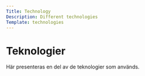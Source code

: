 ```yaml
---
Title: Technology
Description: Different technologies
Template: technologies
---
```


Teknologier
======================

Här presenteras en del av de teknologier som används.
